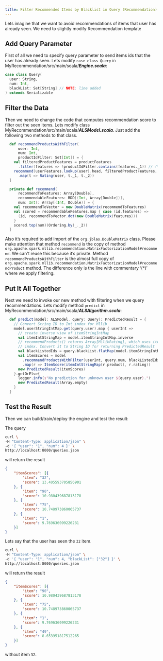 ```yaml
---
title: Filter Recommended Items by Blacklist in Query (Recommendation)
---
```


Lets imagine that we want to avoid recommendations of items that user has already seen.
We need to slightly modify Recommendation template

## Add Query Parameter

First of all we need to specify query parameter to send items ids that the user has already seen.
Lets modify `case class Query` in MyRecommendation/src/main/scala/***Engine.scala***:

```scala
case class Query(
  user: String,
  num: Int,
  blackList: Set[String] // NOTE: line added
) extends Serializable
```

## Filter the Data

Then we need to change the code that computes recommendation score to filter out the seen items.
Lets modify class MyRecommendation/src/main/scala/***ALSModel.scala***. Just add the following two methods to that class.

```scala
  def recommendProductsWithFilter(
      user: Int,
      num: Int,
      productIdFilter: Set[Int]) = {
    val filteredProductFeatures = productFeatures
      .filter(features => !productIdFilter.contains(features._1)) // (*)
    recommend(userFeatures.lookup(user).head, filteredProductFeatures, num)
      .map(t => Rating(user, t._1, t._2))
  }

  private def recommend(
      recommendToFeatures: Array[Double],
      recommendableFeatures: RDD[(Int, Array[Double])],
      num: Int): Array[(Int, Double)] = {
    val recommendToVector = new DoubleMatrix(recommendToFeatures)
    val scored = recommendableFeatures.map { case (id,features) =>
      (id, recommendToVector.dot(new DoubleMatrix(features)))
    }
    scored.top(num)(Ordering.by(_._2))
  }
```

Also it’s required to add import of the `org.jblas.DoubleMatrix` class.
Please make attention that method `recommend` is the copy of method `org.apache.spark.mllib.recommendation.MatrixFactorizationModel#recommend`. We can't reuse this because it’s private.
Method `recommendProductsWithFilter` is the almost full copy of `org.apache.spark.mllib.recommendation.MatrixFactorizationModel#recommendProduct` method. The difference only is the line with commentary ‘(*)’ where we apply filtering.

## Put It All Together

Next we need to invoke our new method with filtering when we query recommendations.
Lets modify method `predict` in MyRecommendation/src/main/scala/***ALSAlgorithm.scala***:

```scala
  def predict(model: ALSModel, query: Query): PredictedResult = {
    // Convert String ID to Int index for Mllib
    model.userStringIntMap.get(query.user).map { userInt =>
      // create inverse view of itemStringIntMap
      val itemIntStringMap = model.itemStringIntMap.inverse
      // recommendProducts() returns Array[MLlibRating], which uses item Int
      // index. Convert it to String ID for returning PredictedResult
      val blackListedIds = query.blackList.flatMap(model.itemStringIntMap.get) // NOTE: line added
      val itemScores = model
        .recommendProductsWithFilter(userInt, query.num, blackListedIds) // NOTE: line modified
        .map(r => ItemScore(itemIntStringMap(r.product), r.rating))
      new PredictedResult(itemScores)
    }.getOrElse{
      logger.info(s"No prediction for unknown user ${query.user}.")
      new PredictedResult(Array.empty)
    }
  }
```

## Test the Result

Then we can build/train/deploy the engine and test the result:

The query

```bash
curl \
-H "Content-Type: application/json" \
-d '{ "user": "1", "num": 4 }' \
http://localhost:8000/queries.json
```

will return the result

```json
{
    "itemScores": [{
        "item": "32",
        "score": 13.405593705856901
    }, {
        "item": "90",
        "score": 10.980439687813178
    }, {
        "item": "75",
        "score": 10.748973860065737
    }, {
        "item": "1",
        "score": 9.769636099226231
    }]
}
```

Lets say that the user has seen the `32` item.

```bash
curl \
-H "Content-Type: application/json" \
-d '{ "user": "1", "num": 4, "blackList": ["32"] }' \
http://localhost:8000/queries.json
```

will return the result

```json
{
    "itemScores": [{
        "item": "90",
        "score": 10.980439687813178
    }, {
        "item": "75",
        "score": 10.748973860065737
    }, {
        "item": "1",
        "score": 9.769636099226231
    }, {
        "item": "49",
        "score": 8.653951817512265
    }]
}
```

without item `32`.
